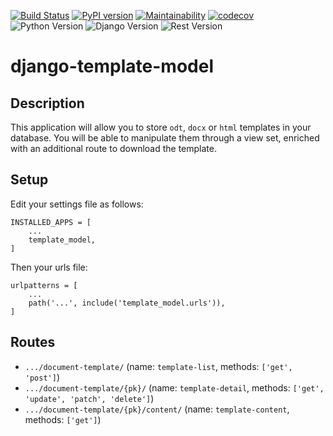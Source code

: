 [![Build Status](https://travis-ci.org/Terralego/django-template-model.svg?branch=master)](https://travis-ci.org/Terralego/django-template-model)
[![PyPI version](https://badge.fury.io/py/django-template-model.svg)](https://badge.fury.io/py/django-template-model)
[![Maintainability](https://api.codeclimate.com/v1/badges/2e15c7ac17e66d1c8e16/maintainability)](https://codeclimate.com/github/courtem/django-template-model/maintainability)
[![codecov](https://codecov.io/gh/courtem/django-template-model/branch/master/graph/badge.svg)](https://codecov.io/gh/courtem/django-template-model)
![Python Version](https://img.shields.io/badge/python-%3E%3D%203.6-blue.svg)
![Django Version](https://img.shields.io/badge/django-%3E%3D%202.1-blue.svg)
![Rest Version](https://img.shields.io/badge/django--rest--framework-%3E%3D%203.8.0-blue)

# django-template-model

## Description

This application will allow you to store `odt`, `docx` or `html` templates in
your database. You will be able to manipulate them through a view set, enriched
with an additional route to download the template.

## Setup

Edit your settings file as follows:

```
INSTALLED_APPS = [
    ...
    template_model,
]
```

Then your urls file:

```
urlpatterns = [
    ...
    path('...', include('template_model.urls')),
]
```

## Routes

* `.../document-template/` (name: `template-list`, methods: `['get', 'post']`)
* `.../document-template/{pk}/` (name: `template-detail`,
  methods: `['get', 'update', 'patch', 'delete']`)
* `.../document-template/{pk}/content/` (name: `template-content`,
  methods: `['get']`)
